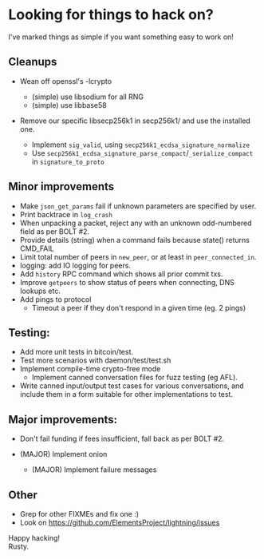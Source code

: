 # Looking for things to hack on? #

I've marked things as simple if you want something easy to work on!

## Cleanups ##

* Wean off openssl's -lcrypto
  * (simple) use libsodium for all RNG
  * (simple) use libbase58

* Remove our specific libsecp256k1 in secp256k1/ and use the installed one.
  * Implement `sig_valid`, using `secp256k1_ecdsa_signature_normalize`
  * Use `secp256k1_ecdsa_signature_parse_compact`/`_serialize_compact` in `signature_to_proto`

## Minor improvements ##

* Make `json_get_params` fail if unknown parameters are specified by user.
* Print backtrace in `log_crash`
* When unpacking a packet, reject any with an unknown odd-numbered field as per BOLT #2.
* Provide details (string) when a command fails because state() returns CMD_FAIL
* Limit total number of peers in `new_peer`, or at least in `peer_connected_in`.
* logging: add IO logging for peers.
* Add `history` RPC command which shows all prior commit txs.
* Improve `getpeers` to show status of peers when connecting, DNS lookups etc.
* Add pings to protocol
  * Timeout a peer if they don't respond in a given time (eg. 2 pings)

## Testing: ##

* Add more unit tests in bitcoin/test.
* Test more scenarios with daemon/test/test.sh
* Implement compile-time crypto-free mode
  * Implement canned conversation files for fuzz testing (eg AFL).
* Write canned input/output test cases for various conversations, and
  include them in a form suitable for other implementations to test.

## Major improvements: ##

* Don't fail funding if fees insufficient, fall back as per BOLT #2.

* (MAJOR) Implement onion
  * (MAJOR) Implement failure messages

## Other ##

* Grep for other FIXMEs and fix one :)
* Look on https://github.com/ElementsProject/lightning/issues

Happy hacking!<br>
Rusty.

